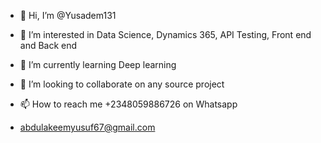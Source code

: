 - 👋 Hi, I’m @Yusadem131
- 👀 I’m interested in Data Science, Dynamics 365, API Testing, Front end and Back end 
- 🌱 I’m currently learning Deep learning 
- 💞️ I’m looking to collaborate on any source project 

- 📫 How to reach me +2348059886726 on Whatsapp 
-    abdulakeemyusuf67@gmail.com 

<!---
Yusadem131/Yusadem131 is a ✨ special ✨ repository because its `README.md` (this file) appears on your GitHub profile.
You can click the Preview link to take a look at your changes.
--->
